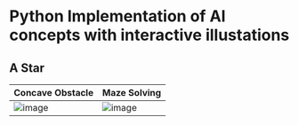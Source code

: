 # Python Implementation of AI concepts with interactive illustations 

## A Star 
| Concave Obstacle | Maze Solving |
| --- | ----------- |
| ![image](https://github.com/user-attachments/assets/a042137e-8008-4b09-9c0e-bdb419630d16) | ![image](https://github.com/user-attachments/assets/50c22f4d-5d8b-4c28-b735-90e79fad243d)  |

